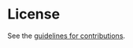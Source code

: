 # License

See the
[guidelines for contributions](https://github.com/OR13/draft-steele-cose-hash-envelope/blob/main/CONTRIBUTING.md).
